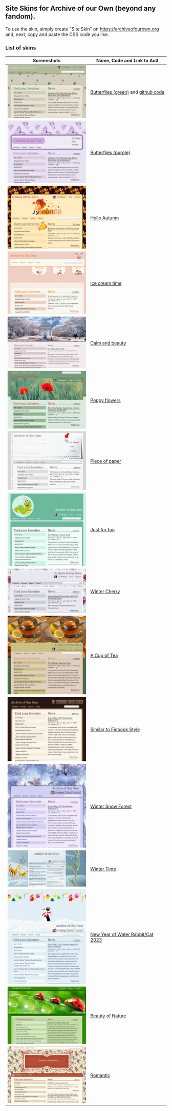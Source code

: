## Site Skins for Archive of our Own (beyond any fandom).
To use the skin, simply create "Site Skin" on https://archiveofourown.org and, next, copy and paste the CSS code you like.

### List of skins
| Screenshots | Name, Code and Link to Ao3 |
| --- | --- |
| ![Butterflies green](https://github.com/Ao3SiteSkins/Original-skins/blob/main/Screenshots/Butterfliesgreen.png "Butterflies green") | <a href="https://archiveofourown.org/works/51412624">Butterflies (green)</a> and <a href="https://github.com/Ao3SiteSkins/Original-skins/blob/main/Butterflies_green.CSS">github code</a> |
| ![Butterflies purple](https://github.com/Ao3SiteSkins/Original-skins/blob/main/Screenshots/Butterfliespurple.png "Butterflies purple") | <a href="https://archiveofourown.org/works/51412987">Butterflies (purple)</a> |
| ![Hello Autumn](https://github.com/Ao3SiteSkins/Original-skins/blob/main/Screenshots/HelloAutumn.png "Hello Autumn") | <a href="https://archiveofourown.org/works/50345023">Hello Autumn</a> |
| ![Ice cream time](https://github.com/Ao3SiteSkins/Original-skins/blob/main/Screenshots/Icecreamtime.png "Ice cream time") | <a href="https://archiveofourown.org/works/48230536">Ice cream time</a> |
| ![Calm and beauty](https://github.com/Ao3SiteSkins/Original-skins/blob/main/Screenshots/Calmandbeauty.png "Calm and beauty") | <a href="https://archiveofourown.org/works/47402725">Calm and beauty</a> |
| ![Poppy flowers](https://github.com/Ao3SiteSkins/Original-skins/blob/main/Screenshots/Poppyflowers.png "Poppy flowers") | <a href="https://archiveofourown.org/works/47314081">Poppy flowers</a> |
| ![Piece of paper](https://github.com/Ao3SiteSkins/Original-skins/blob/main/Screenshots/Pieceofpaper.png "Piece of paper") | <a href="https://archiveofourown.org/works/48274822">Piece of paper</a> |
| ![Just for fun](https://github.com/Ao3SiteSkins/Original-skins/blob/main/Screenshots/Justforfun.png "Just for fun") | <a href="https://archiveofourown.org/works/45407854">Just for fun</a> |
| ![Winter Cherry](https://github.com/Ao3SiteSkins/Original-skins/blob/main/Screenshots/WinterCherry.png "Winter Cherry") | <a href="https://archiveofourown.org/works/44369359">Winter Cherry</a> |
| ![Cup of Tea](https://github.com/Ao3SiteSkins/Original-skins/blob/main/Screenshots/CupofTea.png "Cup of Tea") | <a href="https://archiveofourown.org/works/43940451">A Cup of Tea</a> |
| ![Ficbook Style](https://github.com/Ao3SiteSkins/Original-skins/blob/main/Screenshots/FicbookStyle.png "Ficbook Style") | <a href="https://archiveofourown.org/works/43594614">Similar to Ficbook Style</a> |
| ![Winter Snow Forest](https://github.com/Ao3SiteSkins/Original-skins/blob/main/Screenshots/WinterSnowForest.png "Winter Snow Forest") | <a href="https://archiveofourown.org/works/43584939">Winter Snow Forest</a> |
| ![Winter Time](https://github.com/Ao3SiteSkins/Original-skins/blob/main/Screenshots/WinterTime.png "Winter Time") | <a href="https://archiveofourown.org/works/43428925">Winter Time</a> |
| ![New Year 2023](https://github.com/Ao3SiteSkins/Original-skins/blob/main/Screenshots/NewYearofWaterRabbit.png "New Year 2023") | <a href="https://archiveofourown.org/works/43279062">New Year of Water Rabbit/Cat 2023</a> |
| ![Beauty of Nature](https://github.com/Ao3SiteSkins/Original-skins/blob/main/Screenshots/BeautyofNature.png "Beauty of Nature") | <a href="https://archiveofourown.org/works/41050137">Beauty of Nature</a> |
| ![Romantic](https://github.com/Ao3SiteSkins/Original-skins/blob/main/Screenshots/Romantic.png "Romantic") | <a href="https://archiveofourown.org/works/38434996">Romantic</a> |










